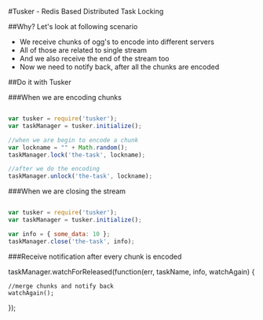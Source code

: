 #Tusker - Redis Based Distributed Task Locking

##Why? Let's look at following scenario

* We receive chunks of ogg's to encode into different servers
* All of those are related to single stream
* And we also receive the end of the stream too
* Now we need to notify back, after all the chunks are encoded


##Do it with Tusker

###When we are encoding chunks
~~~js

var tusker = require('tusker');
var taskManager = tusker.initialize();

//when we are begin to encode a chunk
var lockname = "" + Math.random();
taskManager.lock('the-task', lockname);

//after we do the encoding
taskManager.unlock('the-task', lockname);
~~~

###When we are closing the stream

~~~js

var tusker = require('tusker');
var taskManager = tusker.initialize();

var info = { some_data: 10 };
taskManager.close('the-task', info);
~~~

###Receive notification after every chunk is encoded

taskManager.watchForReleased(function(err, taskName, info, watchAgain) {

	//merge chunks and notify back
	watchAgain();
});